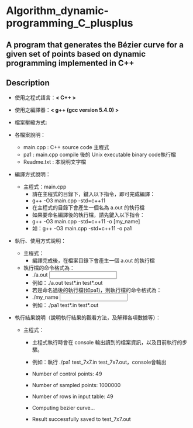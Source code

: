 # Algorithm_dynamic-programming_C_plusplus
## A program that generates the Bézier curve for a given set of points based on dynamic programming implemented in C++

## Description
- 使用之程式語言：**< C++ >**
- 使用之編譯器：**< g++ (gcc version 5.4.0) >**
- 檔案壓縮方式: **<zip>**
- 各檔案說明：
	- main.cpp : C++ source code 主程式
	- pa1  : main.cpp compile 後的 Unix executable binary code執行檔
	- Readme.txt : 本說明文字檔

- 編譯方式說明：        	
   	* 主程式：main.cpp
		- 請在主程式的目錄下，鍵入以下指令，即可完成編譯：
		- g++ -O3 main.cpp -std=c++11
		- 在主程式的目錄下會產生一個名為 a.out 的執行檔
		- 如果要命名編譯後的執行檔，請先鍵入以下指令：
		- g++ -O3 main.cpp -std=c++11 -o [my_name]
		- 如：g++ -O3 main.cpp -std=c++11 -o pa1

- 執行、使用方式說明：
   	* 主程式：
    	- 編譯完成後，在檔案目錄下會產生一個 a.out 的執行檔
   	* 執行檔的命令格式為：
	   	- ./a.out <input file name> <output file name>
	   	- 例如：./a.out test*.in test*.out
	   	- 若是命名過後的執行檔(如pa1)，則執行檔的命令格式為：
		- ./my_name <input file name> <output file name>
		- 例如：./pa1 test*.in test*.out
     
- 執行結果說明（說明執行結果的觀看方法，及解釋各項數據等）：
   	* 主程式：
		- 主程式執行時會在 console 輸出讀到的檔案資訊，以及目前執行的步驟。
		- 例如：執行 ./pa1 test_7x7.in test_7x7.out，console會輸出
		
		- Number of control points: 49
		- Number of sampled points: 1000000
		- Number of rows in input table: 49
		- Computing bezier curve...
		- Result successfully saved to test_7x7.out

       

